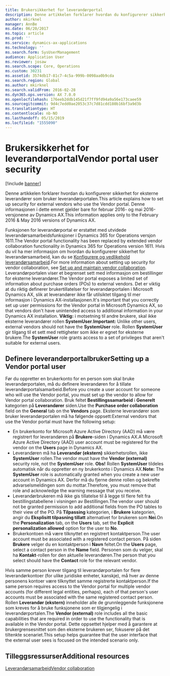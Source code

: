 ```yaml
---
title: Brukersikkerhet for leverandørportal
description: Denne artikkelen forklarer hvordan du konfigurerer sikkerhet for eksterne leverandører som bruker leverandørportalen. Denne informasjonen i dette emnet gjelder bare for februar 2016- og mai 2016-versjonene av Dynamics AX.
author: mkirknel
manager: AnnBe
ms.date: 06/20/2017
ms.topic: article
ms.prod: ''
ms.service: dynamics-ax-applications
ms.technology: ''
ms.search.form: SysUserManagement
audience: Application User
ms.reviewer: josaw
ms.search.scope: Core, Operations
ms.custom: 30231
ms.assetid: 3574db17-81c7-4c5a-999b-0098aa0b9cda
ms.search.region: Global
ms.author: mkirknel
ms.search.validFrom: 2016-02-28
ms.dyn365.ops.version: AX 7.0.0
ms.openlocfilehash: 176eeb2ddb145d21f7ff9fd94a9a56e173caee59
ms.sourcegitcommit: 9d4c7edd0ae2053c37c7d81cdd180b16bf3a9d3b
ms.translationtype: HT
ms.contentlocale: nb-NO
ms.lasthandoff: 05/15/2019
ms.locfileid: "1555090"
---
```

# <a name="vendor-portal-user-security"></a><span data-ttu-id="033d7-104">Brukersikkerhet for leverandørportal</span><span class="sxs-lookup"><span data-stu-id="033d7-104">Vendor portal user security</span></span>

[!include [banner](../includes/banner.md)]

<span data-ttu-id="033d7-105">Denne artikkelen forklarer hvordan du konfigurerer sikkerhet for eksterne leverandører som bruker leverandørportalen.</span><span class="sxs-lookup"><span data-stu-id="033d7-105">This article explains how to set up security for external vendors who use the Vendor portal.</span></span> <span data-ttu-id="033d7-106">Denne informasjonen i dette emnet gjelder bare for februar 2016- og mai 2016-versjonene av Dynamics AX.</span><span class="sxs-lookup"><span data-stu-id="033d7-106">This information applies only to the February 2016 &amp; May 2016 versions of Dynamics AX.</span></span>

<span data-ttu-id="033d7-107">Funksjonen for leverandørportal er erstattet med utvidede leverandørsamarbeidsfunksjoner i Dynamics 365 for Operations versjon 1611.</span><span class="sxs-lookup"><span data-stu-id="033d7-107">The Vendor portal functionality has been replaced by extended vendor collaboration functionality in Dynamics 365 for Operations version 1611.</span></span> <span data-ttu-id="033d7-108">Hvis du vil ha mer informasjon om hvordan du konfigurerer sikkerhet for leverandørsamarbeid, kan du se [Konfigurere og vedlikehold leverandørsamarbeid](set-up-maintain-vendor-collaboration.md).</span><span class="sxs-lookup"><span data-stu-id="033d7-108">For more information about setting up security for vendor collaboration, see [Set up and maintain vendor collaboration](set-up-maintain-vendor-collaboration.md).</span></span> <span data-ttu-id="033d7-109">Leverandørportalen viser et begrenset sett med informasjon om bestillinger for eksterne leverandører.</span><span class="sxs-lookup"><span data-stu-id="033d7-109">The Vendor portal exposes a limited set of information about purchase orders (POs) to external vendors.</span></span> <span data-ttu-id="033d7-110">Det er viktig at du riktig definerer brukertillatelser for leverandørportalen i Microsoft Dynamics AX, slik at leverandører ikke får utilsiktet tilgang til mer informasjon i Dynamics AX-installasjonen.</span><span class="sxs-lookup"><span data-stu-id="033d7-110">It's important that you correctly set up user permissions for the Vendor portal in Microsoft Dynamics AX, so that vendors don't have unintended access to additional information in your Dynamics AX installation.</span></span> <span data-ttu-id="033d7-111">**Viktig:** i motsetning til andre brukere, skal ikke eksterne leverandører rollen **SystemUser**.</span><span class="sxs-lookup"><span data-stu-id="033d7-111">**Important:** Unlike other users, external vendors should not have the **SystemUser** role.</span></span> <span data-ttu-id="033d7-112">Rollen **SystemUser** gir tilgang til et sett med rettigheter som ikke er egnet for eksterne brukere.</span><span class="sxs-lookup"><span data-stu-id="033d7-112">The **SystemUser** role grants access to a set of privileges that aren't suitable for external users.</span></span>

## <a name="setting-up-a-vendor-portal-user"></a><span data-ttu-id="033d7-113">Definere leverandørportalbruker</span><span class="sxs-lookup"><span data-stu-id="033d7-113">Setting up a Vendor portal user</span></span>
<span data-ttu-id="033d7-114">Før du oppretter en brukerkonto for en person som skal bruke leverandørportalen, må du definere leverandøren for å tillate leverandørportalsamarbeid.</span><span class="sxs-lookup"><span data-stu-id="033d7-114">Before you create a user account for someone who will use the Vendor portal, you must set up the vendor to allow for Vendor portal collaboration.</span></span> <span data-ttu-id="033d7-115">Bruk feltet **Bestillingssamarbeid** i **Generelt** kategorien på **Leverandører** siden.</span><span class="sxs-lookup"><span data-stu-id="033d7-115">Use the **Purchase order collaboration** field on the **General** tab on the **Vendors** page.</span></span> <span data-ttu-id="033d7-116">Eksterne leverandører som bruker leverandørportalen må ha følgende oppsett:</span><span class="sxs-lookup"><span data-stu-id="033d7-116">External vendors that use the Vendor portal must have the following setup:</span></span>

-   <span data-ttu-id="033d7-117">En brukerkonto for Microsoft Azure Active Directory (AAD) må være registrert for leverandøren på **Brukere**-siden i Dynamics AX.</span><span class="sxs-lookup"><span data-stu-id="033d7-117">A Microsoft Azure Active Directory (AAD) user account must be registered for the vendor on the **Users** page in Dynamics AX.</span></span>
-   <span data-ttu-id="033d7-118">Leverandøren må ha **Leverandør (ekstern)** sikkerhetsrollen, ikke **SystemUser** rollen.</span><span class="sxs-lookup"><span data-stu-id="033d7-118">The vendor must have the **Vendor (external)** security role, not the **SystemUser** role.</span></span> <span data-ttu-id="033d7-119">**Obs!** Rollen **SystemUser** tildeles automatisk når du oppretter en ny brukerkonto i Dynamics AX.</span><span class="sxs-lookup"><span data-stu-id="033d7-119">**Note:** The **SystemUser** role is automatically granted when you create a new user account in Dynamics AX.</span></span> <span data-ttu-id="033d7-120">Derfor må du fjerne denne rollen og bekrefte advarselsmeldingen som du mottar.</span><span class="sxs-lookup"><span data-stu-id="033d7-120">Therefore, you must remove that role and acknowledge the warning message that you receive.</span></span>
-   <span data-ttu-id="033d7-121">Leverandørbrukeren må ikke gis tillatelse til å legge til flere felt fra bestillingstabellene i visningen av Bestillingen.</span><span class="sxs-lookup"><span data-stu-id="033d7-121">The vendor user should not be granted permission to add additional fields from the PO tables to their view of the PO.</span></span> <span data-ttu-id="033d7-122">På **Tilpassing** kategorien, i **Brukere** kategorien, angir du **Eksplisitt tilpasning tillatt** alternativet for brukeren som **Nei**.</span><span class="sxs-lookup"><span data-stu-id="033d7-122">On the **Personalization** tab, on the **Users** tab, set the **Explicit personalization allowed** option for the user to **No**.</span></span>
-   <span data-ttu-id="033d7-123">Brukerkontoen må være tilknyttet en registrert kontaktperson.</span><span class="sxs-lookup"><span data-stu-id="033d7-123">The user account must be associated with a registered contact person.</span></span> <span data-ttu-id="033d7-124">På siden **Brukere** velger du en kontaktperson i **Navn** feltet.</span><span class="sxs-lookup"><span data-stu-id="033d7-124">On the **Users** page, select a contact person in the **Name** field.</span></span> <span data-ttu-id="033d7-125">Personen som du velger, skal ha **Kontakt**-rollen for den aktuelle leverandøren.</span><span class="sxs-lookup"><span data-stu-id="033d7-125">The person that you select should have the **Contact** role for the relevant vendor.</span></span>

<span data-ttu-id="033d7-126">Hvis samme person krever tilgang til leverandørportalen for flere leverandørkontoer (for ulike juridiske enheter, kanskje), må hver av denne personens kontoer være tilknyttet samme registrerte kontaktperson.</span><span class="sxs-lookup"><span data-stu-id="033d7-126">If the same person requires access to the Vendor portal for multiple vendor accounts (for different legal entities, perhaps), each of that person's user accounts must be associated with the same registered contact person.</span></span> <span data-ttu-id="033d7-127">Rollen **Leverandør (ekstern)** inneholder alle de grunnleggende funksjonene som kreves for å bruke funksjonene som er tilgjengelig i leverandørportalen.</span><span class="sxs-lookup"><span data-stu-id="033d7-127">The **Vendor (external)** role includes all the basic capabilities that are required in order to use the functionality that is available in the Vendor portal.</span></span> <span data-ttu-id="033d7-128">Dette oppsettet hjelper med å garantere at brukergrensesnittet som den eksterne brukeren ser, fokuserer på det tiltenkte scenariet.</span><span class="sxs-lookup"><span data-stu-id="033d7-128">This setup helps guarantee that the user interface that the external user sees is focused on the intended scenario only.</span></span>

<a name="additional-resources"></a><span data-ttu-id="033d7-129">Tilleggsressurser</span><span class="sxs-lookup"><span data-stu-id="033d7-129">Additional resources</span></span>
--------

[<span data-ttu-id="033d7-130">Leverandørsamarbeid</span><span class="sxs-lookup"><span data-stu-id="033d7-130">Vendor collaboration</span></span>](collaborate-vendors-vendor-portal.md)



